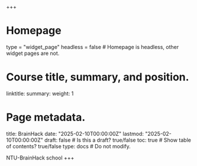 +++
# Homepage
type = "widget_page"
headless = false  # Homepage is headless, other widget pages are not.

# Course title, summary, and position.
linktitle: 
summary: 
weight: 1
 
# Page metadata.
title: BrainHack
date: "2025-02-10T00:00:00Z"
lastmod: "2025-02-10T00:00:00Z"
draft: false  # Is this a draft? true/false
toc: true  # Show table of contents? true/false
type: docs  # Do not modify.
 
 
NTU-BrainHack school
+++
